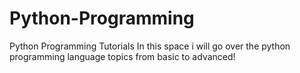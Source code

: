 # Python-Programming
Python Programming Tutorials
In this space i will go over the python programming language topics from basic to advanced!
